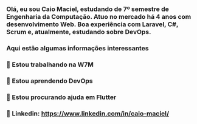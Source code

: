 ### Olá, eu sou Caio Maciel, estudando de 7º semestre de Engenharia da Computação. Atuo no mercado há 4 anos com desenvolvimento Web. Boa experiência com Laravel, C#, Scrum e, atualmente, estudando sobre DevOps.

### Aqui estão algumas informações interessantes

### 🔭 Estou trabalhando na W7M
### 🌱 Estou aprendendo DevOps
### 🤔 Estou procurando ajuda em Flutter
### 🔗 Linkedin: https://www.linkedin.com/in/caio-maciel/

<!--
**M4ciel/M4ciel** is a ✨ _special_ ✨ repository because its `README.md` (this file) appears on your GitHub profile.

Here are some ideas to get you started:

- ### 🔭 I’m currently working on ...
- 🌱 I’m currently learning ...
- 👯 I’m looking to collaborate on ...
- 🤔 I’m looking for help with ...
- 💬 Ask me about ...
- 📫 How to reach me: ...
- 😄 Pronouns: ...
- ⚡ Fun fact: ...
-->
